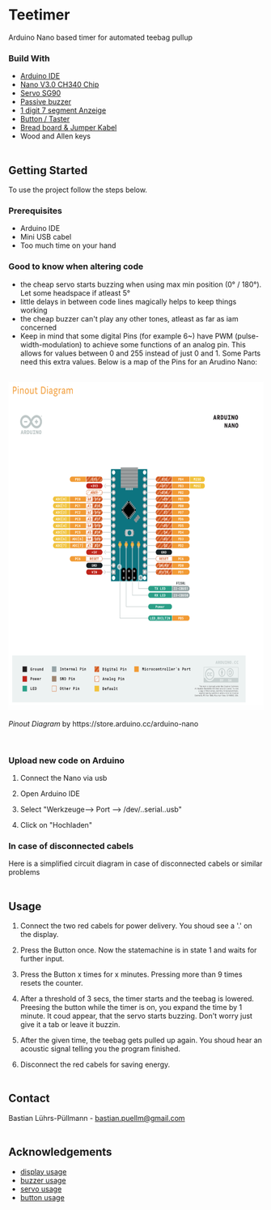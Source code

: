 # Teetimer 
Arduino Nano based timer for automated teebag pullup

### Build With
* [Arduino IDE](https://www.arduino.cc/en/Main/software)
* [Nano V3.0 CH340 Chip](https://www.az-delivery.de/products/nano-v3-0-pro)
* [Servo SG90](https://www.funduinoshop.com/epages/78096195.sf/de_DE/?ObjectPath=/Shops/78096195/Products/A-5-3)
* [Passive buzzer](https://www.funduinoshop.com/epages/78096195.sf/de_DE/?ObjectPath=/Shops/78096195/Products/B-4-1)
* [1 digit 7 segment Anzeige](https://www.conrad.de/de/p/kingbright-7-segment-anzeige-rot-14-mm-1-85-v-ziffernanzahl-1-sa56-11srwa-160172.html?gclid=Cj0KCQjwoJX8BRCZARIsAEWBFMJaykgtCQ7-QYBjtcnwdUpXrOPuGESVGSBwpjXEptvj_uxL45Y1P9saApmoEALw_wcB&hk=SEM&WT.srch=1&WT.mc_id=google_pla&s_kwcid=AL%21222%213%21409774158645%21%21%21g%21%21&ef_id=Cj0KCQjwoJX8BRCZARIsAEWBFMJaykgtCQ7-QYBjtcnwdUpXrOPuGESVGSBwpjXEptvj_uxL45Y1P9saApmoEALw_wcB%3AG%3As)
* [Button / Taster](https://www.funduinoshop.com/epages/78096195.sf/de_DE/?ObjectPath=/Shops/78096195/Products/KT-1)
* [Bread board & Jumper Kabel](https://www.amazon.de/Breadboard-Female-Female-Male-Male-Female-Male-Steckbr%C3%BCcken/dp/B073X7GZ1P/ref=sr_1_15?__mk_de_DE=%C3%85M%C3%85%C5%BD%C3%95%C3%91&dchild=1&keywords=breadboard&qid=1602602265&sr=8-15)
* Wood and Allen keys
<br/><br/>


<!-- GETTING STARTED -->
## Getting Started

To use the project follow the steps below.

### Prerequisites
* Arduino IDE
* Mini USB cabel
* Too much time on your hand


### Good to know when altering code

* the cheap servo starts buzzing when using max min position (0° / 180°). Let some headspace if atleast 5°
* little delays in between code lines magically helps to keep things working
* the cheap buzzer can't play any other tones, atleast as far as iam concerned
* Keep in mind that some digital Pins (for example 6~) have PWM (pulse-width-modulation) to achieve some functions of an analog pin. This allows for values between 0 and 255 instead of just 0 and 1. Some Parts need this extra values. Below is a map of the Pins for an Arudino Nano:
<br>
<img src="pin_map_nano.png" height="650px" alt"pin map arduino nano">
<p><cite>Pinout Diagram</cite> by https://store.arduino.cc/arduino-nano</p>
<br>

### Upload new code on Arduino

1. Connect the Nano via usb

2. Open Arduino IDE

3. Select "Werkzeuge--> Port --> /dev/..serial..usb"

4. Click on "Hochladen"


### In case of disconnected cabels

Here is a simplified circuit diagram in case of disconnected cabels or similar problems
<br/><br/>

<!-- USAGE EXAMPLES -->
## Usage

1. Connect the two red cabels for power delivery. You shoud see a '.' on the display.

2. Press the Button once. Now the statemachine is in state 1 and waits for further input.

3. Press the Button x times for x minutes. Pressing more than 9 times resets the counter.

4. After a threshold of 3 secs, the timer starts and the teebag is lowered. Preesing the button while the timer is on, you expand the time by 1 minute. It coud appear, that the servo starts buzzing. Don't worry just give it a tab or leave it buzzin.

5. After the given time, the teebag gets pulled up again. You shoud hear an acoustic signal telling you the program finished.

6. Disconnect the red cabels for saving energy.
<br/><br/>


<!-- CONTACT -->
## Contact

Bastian Lührs-Püllmann - bastian.puellm@gmail.com
<br/><br/>


<!-- ACKNOWLEDGEMENTS -->
## Acknowledgements
* [display usage](https://42project.net/eine-sieben-segment-display-anzeige-direkt-mit-dem-arduino-ansteuern/#lightbox/1/)
* [buzzer usage](https://funduino.de/nr-08-toene-erzeugen)
* [servo usage](https://funduino.de/nr-12-servo-ansteuern)
* [button usage](https://funduino.de/nr-5-taster-am-arduino)
